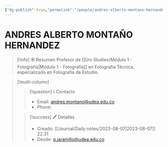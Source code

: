 ```yaml
---
{"dg-publish":true,"permalink":"/people/andres-alberto-montano-hernandez/","title":"ANDRES ALBERTO MONTAÑO HERNANDEZ","tags":["Person"],"noteIcon":"","created":"2023-08-07T22:24:55.431-05:00","updated":"2023-08-07T22:31:38.375-05:00"}
---
```



# ANDRES ALBERTO MONTAÑO HERNANDEZ

> [!info] 🏵️ Resumen
> Profesor de [[Uni Studies/Módulo 1 - Fotografía\|Módulo 1 - Fotografía]] en Fotografía Técnica, especializado en Fotografía de Estudio.

> [!multi-column]
> 
> > [!question] 📞 Contacto
> > - Email: andres.montano@udea.edu.co 
> > - Phone:  
> 
> > [!success] 🖊️ Detalles
> > - Creado: [[Journal/Daily notes/2023-08-07\|2023-08-07]] 22:31
> > - Desde: g.jaramillo@udea.edu.co  
